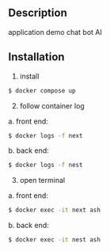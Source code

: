 ## Description

application demo chat bot AI

## Installation

1. install

```bash
$ docker compose up
```

2. follow container log

a. front end:

```bash
$ docker logs -f next
```

b. back end:

```bash
$ docker logs -f nest
```

3. open terminal

a. front end:

```bash
$ docker exec -it next ash
```

b. back end:

```bash
$ docker exec -it nest ash
```
